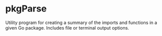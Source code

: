 # pkgParse
Utility program for creating a summary of the imports and functions in a given Go package. Includes file or terminal output options.
